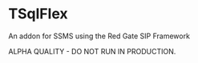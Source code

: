 TSqlFlex
========

An addon for SSMS using the Red Gate SIP Framework

ALPHA QUALITY - DO NOT RUN IN PRODUCTION.
